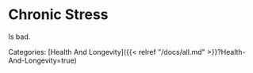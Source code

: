 # Chronic Stress

Is bad.

Categories: [Health And Longevity]({{< relref "/docs/all.md" >}}?Health-And-Longevity=true)